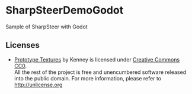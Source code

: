 # SharpSteerDemoGodot

Sample of SharpSteer with Godot 

## Licenses
 - [Prototype Textures](https://www.kenney.nl/assets/prototype-textures) by Kenney is licensed under [Creative Commons CC0](https://creativecommons.org/publicdomain/zero/1.0/).  
All the rest of the project is free and unencumbered software released into the public domain. For more information, please refer to http://unlicense.org
